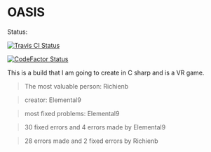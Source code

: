 # OASIS

Status:

[![Travis CI Status](https://img.shields.io/travis/com/elemental9/OASIS.svg?style=for-the-badge)](https://travis-ci.com/elemental9/OASIS)

[![CodeFactor Status](https://www.codefactor.io/repository/github/elemental9/oasis/badge/master?style=for-the-badge)](https://www.codefactor.io/repository/github/elemental9/oasis/overview/master)

This is a build that I am going to create in C sharp and is a VR game.

> The most valuable person: Richienb

> creator: Elemental9

> most fixed problems: Elemental9

> 30 fixed errors and 4 errors made by Elemental9

> 28 errors made and 2 fixed errors by Richienb
